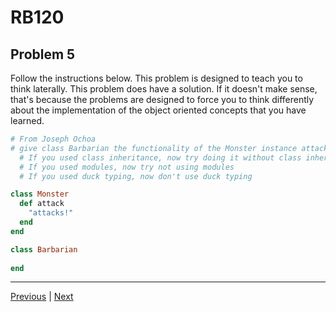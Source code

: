 # RB120
## Problem 5

Follow the instructions below. This problem is designed to teach you to think laterally. This problem does have a solution. If it doesn't make sense, that's because the problems are designed to force you to think differently about the implementation of the object oriented concepts that you have learned.

```ruby
# From Joseph Ochoa
# give class Barbarian the functionality of the Monster instance attack method:
  # If you used class inheritance, now try doing it without class inheritance directly.
  # If you used modules, now try not using modules
  # If you used duck typing, now don't use duck typing 

class Monster
  def attack
    "attacks!"
  end
end

class Barbarian
  
end
```

---

[Previous](04.md) | [Next](06.md)
